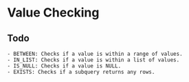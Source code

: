 # Value Checking

## Todo

    - BETWEEN: Checks if a value is within a range of values.
    - IN_LIST: Checks if a value is within a list of values.
    - IS_NULL: Checks if a value is NULL.
    - EXISTS: Checks if a subquery returns any rows.
